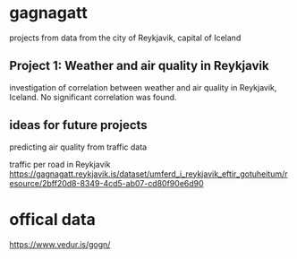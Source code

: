 # gagnagatt

projects from data from the city of Reykjavik, capital of Iceland

## Project 1: Weather and air quality in Reykjavik

investigation of correlation between weather and air quality in Reykjavik, Iceland. No significant correlation was found.

## ideas for future projects

predicting air quality from traffic data

traffic per road in Reykjavik https://gagnagatt.reykjavik.is/dataset/umferd_i_reykjavik_eftir_gotuheitum/resource/2bff20d8-8349-4cd5-ab07-cd80f90e6d90



# offical data 

<https://www.vedur.is/gogn/>

